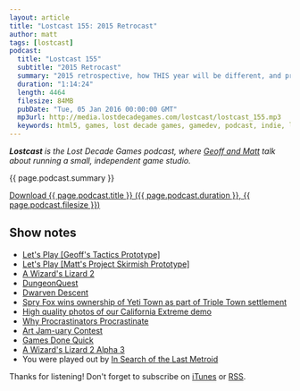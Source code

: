 ```yaml
---
layout: article
title: "Lostcast 155: 2015 Retrocast"
author: matt
tags: [lostcast]
podcast:
  title: "Lostcast 155"
  subtitle: "2015 Retrocast"
  summary: "2015 retrospective, how THIS year will be different, and prototyping to success."
  duration: "1:14:24"
  length: 4464
  filesize: 84MB
  pubDate: "Tue, 05 Jan 2016 00:00:00 GMT"
  mp3url: http://media.lostdecadegames.com/lostcast/lostcast_155.mp3
  keywords: html5, games, lost decade games, gamedev, podcast, indie, lostcast
---
```

_**Lostcast** is the Lost Decade Games podcast, where [Geoff and Matt](/about/) talk about running a small, independent game studio._

{{ page.podcast.summary }}

<a class="download-podcast" href="{{ page.podcast.mp3url }}">
	Download {{ page.podcast.title }} ({{ page.podcast.duration }}, {{ page.podcast.filesize }})
</a>

## Show notes

* [Let's Play [Geoff's Tactics Prototype]](https://www.youtube.com/watch?v=lQTN-4PKWqc)
* [Let's Play [Matt's Project Skirmish Prototype]](https://www.youtube.com/watch?v=quO4eA-lFl0)
* [A Wizard's Lizard 2](http://www.wizardslizard.com/2/)
* [DungeonQuest](https://boardgamegeek.com/boardgame/472/dungeonquest)
* [Dwarven Descent](http://www.dwarvendescent.com/)
* [Spry Fox wins ownership of Yeti Town as part of Triple Town settlement](http://www.gamesindustry.biz/articles/2012-10-15-spry-fox-wins-ownership-of-yeti-town-as-part-of-triple-town-settlement)
* [High quality photos of our California Extreme demo](http://www.lostdecadegames.com/cax-2013-photos/)
* [Why Procrastinators Procrastinate](http://waitbutwhy.com/2013/10/why-procrastinators-procrastinate.html)
* [Art Jam-uary Contest](http://forum.lostdecadegames.com/topic/491/art-jam-uary-contest)
* [Games Done Quick](https://gamesdonequick.com/)
* [A Wizard's Lizard 2 Alpha 3](http://www.youtube.com/watch?v=fSqjdJWjLnk)
* You were played out by [In Search of the Last Metroid](https://joshuamorse.bandcamp.com/track/super-metroid-in-search-of-the-last-metroid)

Thanks for listening! Don't forget to subscribe on [iTunes](http://itunes.apple.com/us/podcast/lostcast/id481950724) or [RSS](/lostcast.xml).
